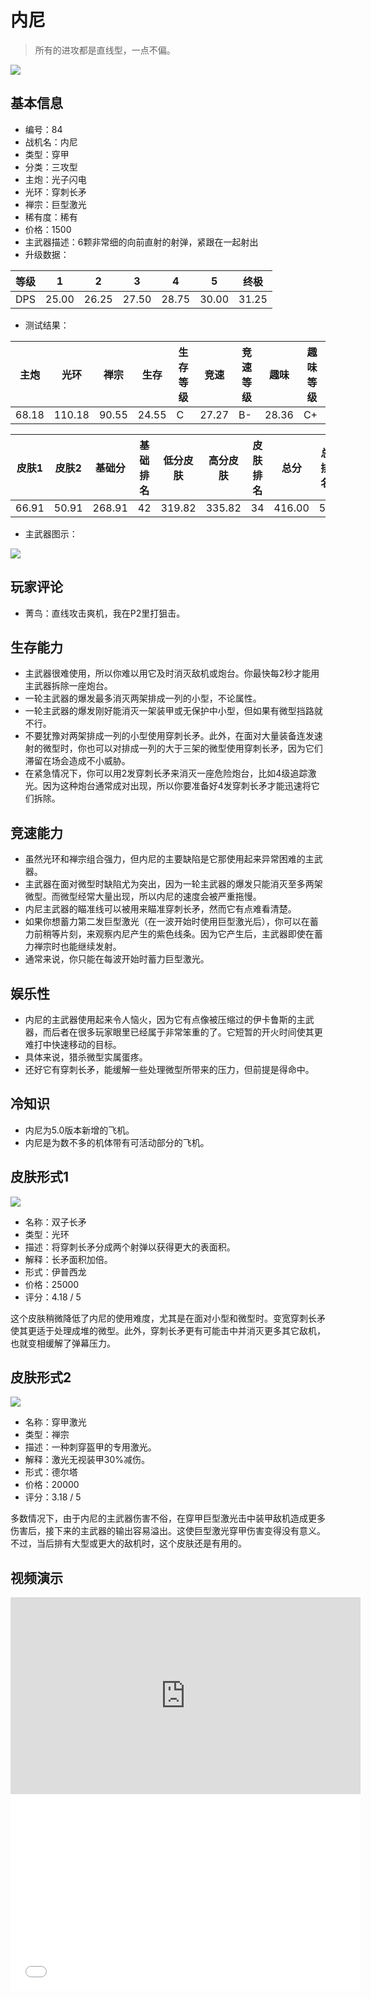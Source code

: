 # 内尼

> 所有的进攻都是直线型，一点不偏。

<img src="/ships/ship_84.png" style={{zoom:1}}/>

## 基本信息

- 编号：84
- 战机名：内尼
- 类型：穿甲
- 分类：三攻型
- 主炮：光子闪电
- 光环：穿刺长矛
- 禅宗：巨型激光
- 稀有度：稀有
- 价格：1500
- 主武器描述：6颗非常细的向前直射的射弹，紧跟在一起射出
- 升级数据：

| 等级 | 1 | 2 | 3 | 4 | 5 | 终极 |
|--|--|--|--|--|--|--|
| DPS | 25.00 | 26.25 | 27.50 | 28.75 | 30.00 | 31.25 |

- 测试结果：

| 主炮 | 光环 | 禅宗 | 生存 | 生存等级 | 竞速 | 竞速等级 | 趣味 | 趣味等级 |
|--|--|--|--|--|--|--|--|--|
| 68.18 | 110.18 | 90.55 | 24.55 | C | 27.27 | B- | 28.36 | C+ |

| 皮肤1 | 皮肤2 | 基础分 | 基础排名 | 低分皮肤 | 高分皮肤 | 皮肤排名 | 总分 | 总排名 |
|--|--|--|--|--|--|--|--|--|
| 66.91 | 50.91 | 268.91 | 42 | 319.82 | 335.82 | 34 | 416.00 | 50 |

- 主武器图示：

<img src="/illustration/main_84.gif" style={{zoom:1}}/>

## 玩家评论

- 菁鸟：直线攻击爽机，我在P2里打狙击。

## 生存能力

- 主武器很难使用，所以你难以用它及时消灭敌机或炮台。你最快每2秒才能用主武器拆除一座炮台。
- 一轮主武器的爆发最多消灭两架排成一列的小型，不论属性。
- 一轮主武器的爆发刚好能消灭一架装甲或无保护中小型，但如果有微型挡路就不行。
- 不要犹豫对两架排成一列的小型使用穿刺长矛。此外，在面对大量装备连发速射的微型时，你也可以对排成一列的大于三架的微型使用穿刺长矛，因为它们滞留在场会造成不小威胁。
- 在紧急情况下，你可以用2发穿刺长矛来消灭一座危险炮台，比如4级追踪激光。因为这种炮台通常成对出现，所以你要准备好4发穿刺长矛才能迅速将它们拆除。

## 竞速能力

- 虽然光环和禅宗组合强力，但内尼的主要缺陷是它那使用起来异常困难的主武器。
- 主武器在面对微型时缺陷尤为突出，因为一轮主武器的爆发只能消灭至多两架微型。而微型经常大量出现，所以内尼的速度会被严重拖慢。
- 内尼主武器的瞄准线可以被用来瞄准穿刺长矛，然而它有点难看清楚。
- 如果你想蓄力第二发巨型激光（在一波开始时使用巨型激光后），你可以在蓄力前稍等片刻，来观察内尼产生的紫色线条。因为它产生后，主武器即使在蓄力禅宗时也能继续发射。
- 通常来说，你只能在每波开始时蓄力巨型激光。

## 娱乐性

- 内尼的主武器使用起来令人恼火，因为它有点像被压缩过的伊卡鲁斯的主武器，而后者在很多玩家眼里已经属于非常笨重的了。它短暂的开火时间使其更难打中快速移动的目标。
- 具体来说，猎杀微型实属蛋疼。
- 还好它有穿刺长矛，能缓解一些处理微型所带来的压力，但前提是得命中。

## 冷知识

- 内尼为5.0版本新增的飞机。
- 内尼是为数不多的机体带有可活动部分的飞机。

## 皮肤形式1

<img src="/ships/ship_84_apex_1.png" style={{zoom:1}}/>

- 名称：双子长矛
- 类型：光环
- 描述：将穿刺长矛分成两个射弹以获得更大的表面积。
- 解释：长矛面积加倍。
- 形式：伊普西龙
- 价格：25000
- 评分：4.18 / 5

这个皮肤稍微降低了内尼的使用难度，尤其是在面对小型和微型时。变宽穿刺长矛使其更适于处理成堆的微型。此外，穿刺长矛更有可能击中并消灭更多其它敌机，也就变相缓解了弹幕压力。

## 皮肤形式2

<img src="/ships/ship_84_apex_2.png" style={{zoom:1}}/>

- 名称：穿甲激光
- 类型：禅宗
- 描述：一种刺穿盔甲的专用激光。
- 解释：激光无视装甲30%减伤。
- 形式：德尔塔
- 价格：20000
- 评分：3.18 / 5

多数情况下，由于内尼的主武器伤害不俗，在穿甲巨型激光击中装甲敌机造成更多伤害后，接下来的主武器的输出容易溢出。这使巨型激光穿甲伤害变得没有意义。不过，当后排有大型或更大的敌机时，这个皮肤还是有用的。

## 视频演示

<iframe width="560" height="315" src="https://www.youtube.com/embed/FWewirGByP0?si=Nm2447-eKESjLOb-" title="YouTube video player" frameborder="0" allow="accelerometer; autoplay; clipboard-write; encrypted-media; gyroscope; picture-in-picture; web-share" referrerpolicy="strict-origin-when-cross-origin" allowfullscreen></iframe>

<br/>

<iframe width="560" height="315" src="//player.bilibili.com/player.html?aid=1352219229&bvid=BV1Rz421Z7t9&cid=1477253525&p=1&autoplay=false" scrolling="no" border="0" frameborder="no" allow="accelerometer; autoplay; clipboard-write; encrypted-media; gyroscope; picture-in-picture; web-share" framespacing="0" allowfullscreen="true"> </iframe>